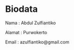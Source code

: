 # Biodata

<p>Nama : Abdul Zulfiantiko<p>
<p>Alamat : Purwokerto<p>
<p>Email : <a>azulfiantiko@gmail.com<a><p>